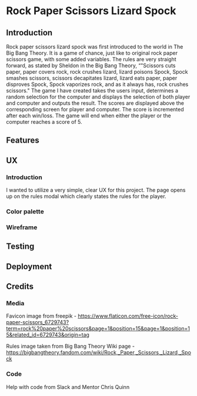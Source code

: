 # Rock Paper Scissors Lizard Spock

## Introduction

Rock paper scissors lizard spock was first introduced to the world in The Big Bang Theory. 
It is a game of chance, just like to original rock paper scissors game, with some added variables.
The rules are very straight forward, as stated by Sheldon in the Big Bang Theory, “"Scissors cuts paper, paper covers rock, rock crushes lizard, lizard poisons Spock, Spock smashes scissors, scissors decapitates lizard, lizard eats paper, paper disproves Spock, Spock vaporizes rock, and as it always has, rock crushes scissors."
The game I have created takes the users input, determines a random selection for the computer and displays the selection of both player and computer and outputs the result.
The scores are displayed above the corresponding screen for player and computer.
The score is incremented after each win/loss.
The game will end when either the player or the computer reaches a score of 5.


## Features

## UX
### Introduction
I wanted to utilize a very simple, clear UX for this project. 
The page opens up on the rules modal which clearly states the rules for the player.
### Color palette 
### Wireframe

## Testing

## Deployment

## Credits

### Media

Favicon image from freepik - https://www.flaticon.com/free-icon/rock-paper-scissors_6729743?term=rock%20paper%20scissors&page=1&position=15&page=1&position=15&related_id=6729743&origin=tag

Rules image taken from Big Bang Theory Wiki page - https://bigbangtheory.fandom.com/wiki/Rock,_Paper,_Scissors,_Lizard,_Spock

### Code

Help with code from Slack and Mentor Chris Quinn